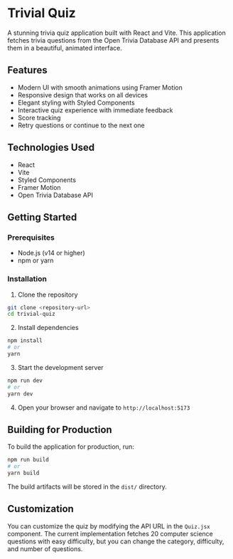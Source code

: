 # Trivial Quiz

A stunning trivia quiz application built with React and Vite. This application fetches trivia questions from the Open Trivia Database API and presents them in a beautiful, animated interface.

## Features

- Modern UI with smooth animations using Framer Motion
- Responsive design that works on all devices
- Elegant styling with Styled Components
- Interactive quiz experience with immediate feedback
- Score tracking
- Retry questions or continue to the next one

## Technologies Used

- React
- Vite
- Styled Components
- Framer Motion
- Open Trivia Database API

## Getting Started

### Prerequisites

- Node.js (v14 or higher)
- npm or yarn

### Installation

1. Clone the repository
```bash
git clone <repository-url>
cd trivial-quiz
```

2. Install dependencies
```bash
npm install
# or
yarn
```

3. Start the development server
```bash
npm run dev
# or
yarn dev
```

4. Open your browser and navigate to `http://localhost:5173`

## Building for Production

To build the application for production, run:

```bash
npm run build
# or
yarn build
```

The build artifacts will be stored in the `dist/` directory.

## Customization

You can customize the quiz by modifying the API URL in the `Quiz.jsx` component. The current implementation fetches 20 computer science questions with easy difficulty, but you can change the category, difficulty, and number of questions.
